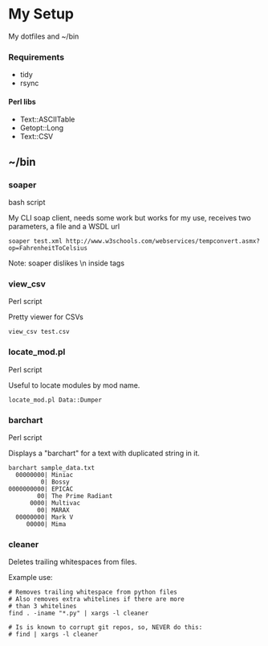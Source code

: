 # My Setup

My dotfiles and ~/bin

### Requirements

* tidy
* rsync

#### Perl libs

* Text::ASCIITable
* Getopt::Long
* Text::CSV

## ~/bin

### soaper

bash script

My CLI soap client, needs some work but works for my use, receives two parameters, a file and a WSDL url

    soaper test.xml http://www.w3schools.com/webservices/tempconvert.asmx?op=FahrenheitToCelsius

Note: soaper dislikes \n inside tags

### view\_csv

Perl script

Pretty viewer for CSVs

    view_csv test.csv

### locate\_mod.pl

Perl script

Useful to locate modules by mod name.

    locate_mod.pl Data::Dumper

### barchart

Perl script

Displays a "barchart" for a text with duplicated string in it.

    barchart sample_data.txt
      00000000| Miniac
             0| Bossy
    0000000000| EPICAC
            00| The Prime Radiant
          0000| Multivac
            00| MARAX
      00000000| Mark V
         00000| Mima

### cleaner

Deletes trailing whitespaces from files.

Example use:

    # Removes trailing whitespace from python files
    # Also removes extra whitelines if there are more
    # than 3 whitelines
    find . -iname "*.py" | xargs -l cleaner

    # Is is known to corrupt git repos, so, NEVER do this:
    # find | xargs -l cleaner
